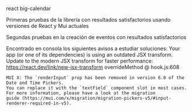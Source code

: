 react big-calendar

Primeras pruebas de la librería con resultados satisfactorios usando versiones de React y Mui actuales

Segundas pruebas en la creación de eventos con resultados satisfactorios

Encontrado en consola los siguientes avisos a estudiar soluciones:
    Your app (or one of its dependencies) is using an outdated JSX transform. Update to the modern JSX transform for 
    faster performance: https://react.dev/link/new-jsx-transform
    overrideMethod @ hook.js:608

    MUI X: The `renderInput` prop has been removed in version 6.0 of the Date and Time Pickers.
    You can replace it with the `textField` component slot in most cases.
    For more information, please have a look at the migration 
    guide (https://mui.com/x/migration/migration-pickers-v5/#input-renderer-required-in-v5).